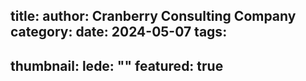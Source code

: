 title:
author: Cranberry Consulting Company
category:
date: 2024-05-07
tags:
-
thumbnail:
lede: ""
featured: true
---

#
